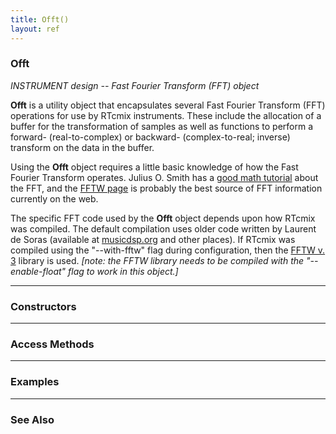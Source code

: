 ```yaml
---
title: Offt()
layout: ref
---
```


### Offt

*INSTRUMENT design -- Fast Fourier Transform (FFT) object*  
  
**Offt** is a utility object that encapsulates several Fast Fourier
Transform (FFT) operations for use by RTcmix instruments. These include
the allocation of a buffer for the transformation of samples as well as
functions to perform a forward- (real-to-complex) or backward-
(complex-to-real; inverse) transform on the data in the buffer.

Using the **Offt** object requires a little basic knowledge of how the
Fast Fourier Transform operates. Julius O. Smith has a [good math
tutorial](https://ccrma.stanford.edu/~jos/mdft/Fast_Fourier_Transform_FFT.php#18450)
about the FFT, and the [FFTW page](https://www.fftw.org/) is probably the
best source of FFT information currently on the web.

The specific FFT code used by the **Offt** object depends upon how
RTcmix was compiled. The default compilation uses older code written by
Laurent de Soras (available at [musicdsp.org](https://musicdsp.org/) and
other places). If RTcmix was compiled using the "--with-fftw" flag
during configuration, then the [FFTW v. 3](https://www.fftw.org/) library
is used. *\[note: the FFTW library needs to be compiled with the
"--enable-float" flag to work in this object.\]*

-----

### Constructors

-----

### Access Methods

  

-----

### Examples

  

-----

### See Also
